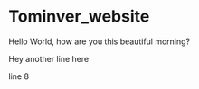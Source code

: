 # Tominver_website


Hello World, how are you this beautiful morning? 

Hey another line here

line 8